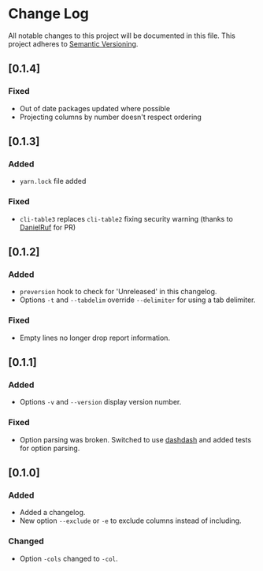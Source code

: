 # Change Log

All notable changes to this project will be documented in this file.
This project adheres to [Semantic Versioning](http://semver.org/).

## [0.1.4]
### Fixed
- Out of date packages updated where possible
- Projecting columns by number doesn't respect ordering


## [0.1.3]
### Added
- `yarn.lock` file added

### Fixed
- `cli-table3` replaces `cli-table2` fixing security warning (thanks to [DanielRuf](https://github.com/DanielRuf) for PR)


## [0.1.2]
### Added
- `preversion` hook to check for 'Unreleased' in this changelog.
- Options `-t` and `--tabdelim` override `--delimiter` for using a tab delimiter.

### Fixed
- Empty lines no longer drop report information.


## [0.1.1]
### Added
- Options `-v` and `--version` display version number.

### Fixed
- Option parsing was broken. Switched to use [dashdash](https://github.com/trentm/node-dashdash) and added tests for
option parsing.


## [0.1.0]
### Added
- Added a changelog.
- New option `--exclude` or `-e` to exclude columns instead of including.

### Changed
- Option `-cols` changed to `-col`.
